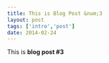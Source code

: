 ```yaml
---
title: This is Blog Post &num;3
layout: post
tags: ['intro','post']
date: 2014-02-24
---
```


This is **blog post #3**
